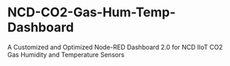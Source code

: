 # NCD-CO2-Gas-Hum-Temp-Dashboard
A Customized and Optimized Node-RED Dashboard 2.0 for NCD IIoT CO2 Gas Humidity and Temperature Sensors 

